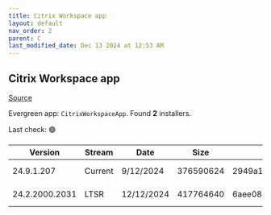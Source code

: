 ```yaml
---
title: Citrix Workspace app
layout: default
nav_order: 2
parent: C
last_modified_date: Dec 13 2024 at 12:53 AM
---
```


## Citrix Workspace app

[Source](https://www.citrix.com/downloads/workspace-app/)

Evergreen app: `CitrixWorkspaceApp`. Found **2** installers.

Last check: 🟢

| Version        | Stream  | Date       | Size      | Hash                                                             | URI                                                                                                                                                                                                                    |
| -------------- | ------- | ---------- | --------- | ---------------------------------------------------------------- | ---------------------------------------------------------------------------------------------------------------------------------------------------------------------------------------------------------------------- |
| 24.9.1.207     | Current | 9/12/2024  | 376590624 | 2949a1a539351b537a3d25267a30bec9b3222b09e052d0a38ab4b714375f2df7 | [https://downloadplugins.citrix.com/ReceiverUpdates/Prod/Receiver/Win/CitrixWorkspaceApp24.9.1.207.exe](https://downloadplugins.citrix.com/ReceiverUpdates/Prod/Receiver/Win/CitrixWorkspaceApp24.9.1.207.exe)         |
| 24.2.2000.2031 | LTSR    | 12/12/2024 | 417764640 | 6aee08b44eee22d2b3b2cd48080557487089e187d9d793f689d50bbe5c6c4ce5 | [https://downloadplugins.citrix.com/ReceiverUpdates/Prod/Receiver/Win/CitrixWorkspaceApp24.2.2000.2031.exe](https://downloadplugins.citrix.com/ReceiverUpdates/Prod/Receiver/Win/CitrixWorkspaceApp24.2.2000.2031.exe) |
